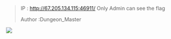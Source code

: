> IP : http://67.205.134.115:46911/ Only Admin can see the flag 
>
> Author :Dungeon_Master

![](http://image.taqini.space/img/20201206212132.png)



